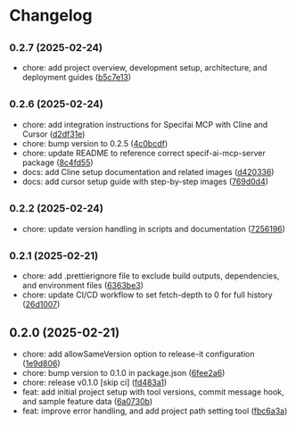 # Changelog

## <small>0.2.7 (2025-02-24)</small>

* chore: add project overview, development setup, architecture, and deployment guides ([b5c7e13](https://github.com/vj-presidio/specif-ai-mcp-server/commit/b5c7e13))

## <small>0.2.6 (2025-02-24)</small>

* chore: add integration instructions for Specifai MCP with Cline and Cursor ([d2df31e](https://github.com/vj-presidio/specif-ai-mcp-server/commit/d2df31e))
* chore: bump version to 0.2.5 ([4c0bcdf](https://github.com/vj-presidio/specif-ai-mcp-server/commit/4c0bcdf))
* chore: update README to reference correct specif-ai-mcp-server package ([8c4fd55](https://github.com/vj-presidio/specif-ai-mcp-server/commit/8c4fd55))
* docs: add Cline setup documentation and related images ([d420336](https://github.com/vj-presidio/specif-ai-mcp-server/commit/d420336))
* docs: add cursor setup guide with step-by-step images ([769d0d4](https://github.com/vj-presidio/specif-ai-mcp-server/commit/769d0d4))

## <small>0.2.2 (2025-02-24)</small>

* chore: update version handling in scripts and documentation ([7256196](https://github.com/vj-presidio/specif-ai-mcp-server/commit/7256196))

## <small>0.2.1 (2025-02-21)</small>

* chore: add .prettierignore file to exclude build outputs, dependencies, and environment files ([6363be3](https://github.com/vj-presidio/specif-ai-mcp-server/commit/6363be3))
* chore: update CI/CD workflow to set fetch-depth to 0 for full history ([26d1007](https://github.com/vj-presidio/specif-ai-mcp-server/commit/26d1007))

## 0.2.0 (2025-02-21)

* chore: add allowSameVersion option to release-it configuration ([1e9d806](https://github.com/vj-presidio/specif-ai-mcp-server/commit/1e9d806))
* chore: bump version to 0.1.0 in package.json ([6fee2a6](https://github.com/vj-presidio/specif-ai-mcp-server/commit/6fee2a6))
* chore: release v0.1.0 [skip ci] ([fd483a1](https://github.com/vj-presidio/specif-ai-mcp-server/commit/fd483a1))
* feat: add initial project setup with tool versions, commit message hook, and sample feature data ([6a0730b](https://github.com/vj-presidio/specif-ai-mcp-server/commit/6a0730b))
* feat: improve error handling, and add project path setting tool ([fbc6a3a](https://github.com/vj-presidio/specif-ai-mcp-server/commit/fbc6a3a))
